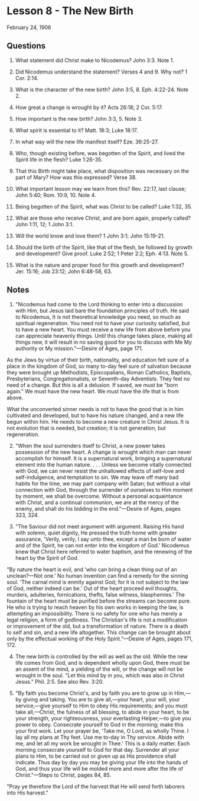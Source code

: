 # Lesson 8 - The New Birth

February 24, 1906

## Questions

1. What statement did Christ make to Nicodemus? John 3:3. Note 1.

2. Did Nicodemus understand the statement? Verses 4 and 9. Why not? 1 Cor. 2:14.

3. What is the character of the new birth? John 3:5, 8. Eph. 4:22-24. Note 2.

4. How great a change is wrought by it? Acts 26:18; 2 Cor. 5:17.

5. How important is the new birth? John 3:3, 5. Note 3.

6. What spirit is essential to it? Matt. 18:3; Luke 18:17.

7. In what way will the new life manifest itself? Eze. 36:25-27.

8. Who, though existing before, was begotten of the Spirit, and lived the Spirit life in the flesh? Luke 1:26-35.

9. That this Birth might take place, what disposition was necessary on the part of Mary? How was this expressed? Verse 38.

10. What important lesson may we learn from this? Rev. 22:17, last clause; John 5:40; Rom. 10:9, 10. Note 4.

11. Being begotten of the Spirit, what was Christ to be called? Luke 1:32, 35.

12. What are those who receive Christ, and are born again, properly called? John 1:11, 12; 1 John 3:1.

13. Will the world know and love them? 1 John 3:1; John 15:19-21.

14. Should the birth of the Spirit, like that of the flesh, be followed by growth and development? Give proof. Luke 2:52; 1 Peter 2:2; Eph. 4:13. Note 5.

15. What is the nature and proper food for this growth and development? Jer. 15:16; Job 23:12; John 6:48-58, 63.

## Notes

1. "Nicodemus had come to the Lord thinking to enter into a discussion with Him, but Jesus laid bare the foundation principles of truth. He said to Nicodemus, It is not theoretical knowledge you need, so much as spiritual regeneration. You need not to have your curiosity satisfied, but to have a new heart. You must receive a new life from above before you can appreciate heavenly things. Until this change takes place, making all things new, it will result in no saving good for you to discuss with Me My authority or My mission."—Desire of Ages, page 171.

As the Jews by virtue of their birth, nationality, and education felt sure of a place in the kingdom of God, so many to-day feel sure of salvation because they were brought up Methodists, Episcopalians, Roman Catholics, Baptists, Presbyterians, Congregationalists, or Seventh-day Adventists. They feel no need of a change. But this is all a delusion. If saved, we must be "born again." We must have the new heart. We must have the life that is from above.

What the unconverted sinner needs is not to have the good that is in him cultivated and developed, but to have his nature changed, and a new life begun within him. He needs to become a new creature in Christ Jesus. It is not evolution that is needed, but creation; it is not generation, but regeneration.

2. "When the soul surrenders itself to Christ, a new power takes possession of the new heart. A change is wrought which man can never accomplish for himself. It is a supernatural work, bringing a supernatural element into the human nature. . . . Unless we become vitally connected with God, we can never resist the unhallowed effects of self-love and self-indulgence, and temptation to sin. We may leave off many bad habits for the time, we may part company with Satan; but without a vital connection with God, through the surrender of ourselves to Him moment by moment, we shall be overcome. Without a personal acquaintance with Christ, and a continual communion, we are at the mercy of the enemy, and shall do his bidding in the end."—Desire of Ages, pages 323, 324.

3. "The Saviour did not meet argument with argument. Raising His hand with solemn, quiet dignity, He pressed the truth home with greater assurance, 'Verily, verily, I say unto thee, except a man be born of water and of the Spirit, he can not enter into the kingdom of God.' Nicodemus knew that Christ here referred to water baptism, and the renewing of the heart by the Spirit of God.

"By nature the heart is evil, and 'who can bring a clean thing out of an unclean?—Not one.' No human invention can find a remedy for the sinning soul. 'The carnal mind is enmity against God; for it is not subject to the law of God, neither indeed can be.' Out of the heart proceed evil thoughts, murders, adulteries, fornications, thefts, false witness, blasphemies.' The fountain of the heart must be purified before the streams can become pure. He who is trying to reach heaven by his own works in keeping the law, is attempting an impossibility. There is no safety for one who has merely a legal religion, a form of godliness. The Christian's life is not a modification or improvement of the old, but a transformation of nature. There is a death to self and sin, and a new life altogether. This change can be brought about only by the effectual working of the Holy Spirit."—Desire of Ages, pages 171, 172.

4. The new birth is controlled by the will as well as the old. While the new life comes from God, and is dependent wholly upon God, there must be an assent of the mind, a yielding of the will, or the change will not be wrought in the soul. "Let this mind by in you, which was also in Christ Jesus." Phil. 2:5. See also Rev. 3:20.

5. "By faith you become Christ's, and by faith you are to grow up in Him,—by giving and taking. You are to give all,—your heart, your will, your service,—give yourself to Him to obey His requirements; and you must take all,—Christ, the fulness of all blessing, to abide in your heart, to be your strength, your righteousness, your everlasting Helper,—to give you power to obey. Consecrate yourself to God in the morning; make this your first work. Let your prayer be, 'Take me, O Lord, as wholly Thine. I lay all my plans at Thy feet. Use me to-day in Thy service. Abide with me, and let all my work be wrought in Thee.' This is a daily matter. Each morning consecrate yourself to God for that day. Surrender all your plans to Him, to be carried out or given up as His providence shall indicate. Thus day by day you may be giving your life into the hands of God, and thus your life will be molded more and more after the life of Christ."—Steps to Christ, pages 84, 85.

"Pray ye therefore the Lord of the harvest that He will send forth laborers into His harvest."